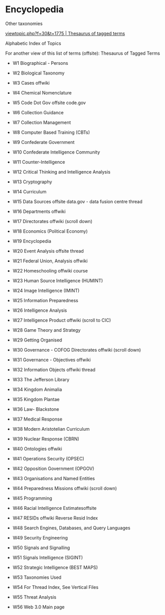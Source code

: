 # Encyclopedia

Other taxonomies

[viewtopic.php?f=30&t=1775 | Thesaurus of tagged terms](purl.org/pd/viewtopic.php?f=30&t=1775)

Alphabetic Index of Topics

For another view of this list of terms (offsite): Thesaurus of Tagged Terms

- W1 Biographical - Persons

- W2 Biological Taxonomy

- W3 Cases offwiki

- W4 Chemical Nomenclature

- W5 Code Dot Gov offsite code.gov

- W6 Collection Guidance

- W7 Collection Management

- W8 Computer Based Training (CBTs)

- W9 Confederate Government

- W10 Confederate Intelligence Community

- W11 Counter-Intelligence

- W12 Critical Thinking and Intelligence Analysis

- W13 Cryptography

- W14 Curriculum

- W15 Data Sources offsite data.gov - data fusion centre thread

- W16 Departments offwiki

- W17 Directorates offwiki (scroll down)

- W18 Economics (Political Economy)

- W19 Encyclopedia

- W20 Event Analysis offsite thread

- W21 Federal Union, Analysis offwiki

- W22 Homeschooling offwiki course

- W23 Human Source Intelligence (HUMINT)

- W24 Image Intelligence (IMINT)

- W25 Information Preparedness

- W26 Intelligence Analysis

- W27 Intelligence Product offwiki (scroll to CIC)

- W28 Game Theory and Strategy

- W29 Getting Organised

- W30 Governance - COFOG Directorates offwiki (scroll down)

- W31 Governance - Objectives offwiki

- W32 Information Objects offwiki thread

- W33 The Jefferson Library

- W34 Kingdom Animalia

- W35 Kingdom Plantae

- W36 Law- Blackstone

- W37 Medical Response

- W38 Modern Aristotelian Curriculum

- W39 Nuclear Response (CBRN)

- W40 Ontologies offwiki

- W41 Operations Security (OPSEC)

- W42 Opposition Government (OPGOV)

- W43 Organisations and Named Entities

- W44 Preparedness Missions offwiki (scroll down)

- W45 Programming

- W46 Racial Intelligence Estimatesoffsite

- W47 RESIDs offwiki Reverse Resid Index

- W48 Search Engines, Databases, and Query Languages

- W49 Security Engineering

- W50 Signals and Signalling

- W51 Signals Intelligence (SIGINT)

- W52 Strategic Intelligence (BEST MAPS)

- W53 Taxonomies Used

- W54 For Thread Index, See Vertical Files

- W55 Threat Analysis

- W56 Web 3.0 Main page

